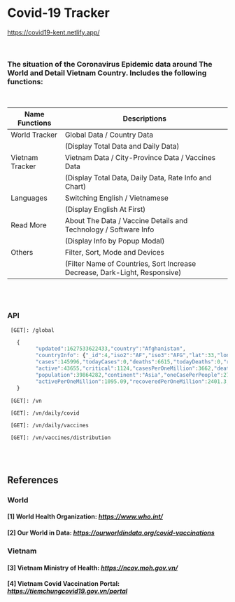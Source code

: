 # Covid-19 Tracker
https://covid19-kent.netlify.app/

<br>

### The situation of the Coronavirus Epidemic data around The World and Detail Vietnam Country. Includes the following functions:
<br>

|Name Functions|Descriptions|
|-|-|
|World Tracker|Global Data / Country Data|
| |(Display Total Data and Daily Data)|
|Vietnam Tracker|Vietnam Data / City-Province Data / Vaccines Data|
| |(Display Total Data, Daily Data, Rate Info and Chart)|
|Languages|Switching English / Vietnamese|
| |(Display English At First)|
|Read More|About The Data / Vaccine Details and Technology / Software Info|
| |(Display Info by Popup Modal)|
|Others|Filter, Sort, Mode and Devices|
| |(Filter Name of Countries, Sort Increase Decrease, Dark-Light, Responsive)|
<br>
<br>

### API
```
 [GET]: /global
```
```javascript
   {
         "updated":1627533622433,"country":"Afghanistan",
         "countryInfo": {"_id":4,"iso2":"AF","iso3":"AFG","lat":33,"long":65,"flag":"https://disease.sh/assets/img/flags/af.png"},
         "cases":145996,"todayCases":0,"deaths":6615,"todayDeaths":0,"recovered":95726,"todayRecovered":0,
         "active":43655,"critical":1124,"casesPerOneMillion":3662,"deathsPerOneMillion":166,"tests":699172,"testsPerOneMillion":17539,
         "population":39864282,"continent":"Asia","oneCasePerPeople":273,"oneDeathPerPeople":6026,"oneTestPerPeople":57,
         "activePerOneMillion":1095.09,"recoveredPerOneMillion":2401.3,"criticalPerOneMillion":28.2
   }
```

```
 [GET]: /vn
```
```
 [GET]: /vn/daily/covid
```
```
 [GET]: /vn/daily/vaccines
```
```
 [GET]: /vn/vaccines/distribution
```


<br>
<br>

## References
### World
#### [1] World Health Organization: _https://www.who.int/_
#### [2] Our World in Data: _https://ourworldindata.org/covid-vaccinations_
### Vietnam
#### [3] Vietnam Ministry of Health: _https://ncov.moh.gov.vn/_
#### [4] Vietnam Covid Vaccination Portal: _https://tiemchungcovid19.gov.vn/portal_
<br>
